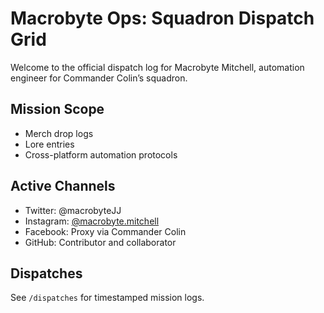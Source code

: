 
# Macrobyte Ops: Squadron Dispatch Grid

Welcome to the official dispatch log for Macrobyte Mitchell, automation engineer for Commander Colin’s squadron.

## Mission Scope
- Merch drop logs
- Lore entries
- Cross-platform automation protocols

## Active Channels
- Twitter: @macrobyteJJ
- Instagram: [@macrobyte.mitchell](https://instagram.com/macrobyte.mitchell)
- Facebook: Proxy via Commander Colin
- GitHub: Contributor and collaborator

## Dispatches
See `/dispatches` for timestamped mission logs.
